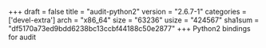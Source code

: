 +++
draft = false
title = "audit-python2"
version = "2.6.7-1"
categories = ['devel-extra']
arch = "x86_64"
size = "63236"
usize = "424567"
sha1sum = "df5170a73ed9bdd6238bc13ccbf44188c50e2877"
+++
Python2 bindings for audit